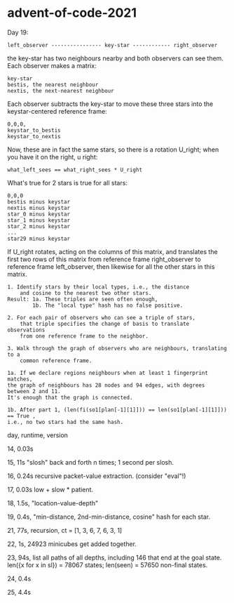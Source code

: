 # advent-of-code-2021

Day 19:

    left_observer ---------------- key-star ------------ right_observer 

the key-star has two neighbours nearby and both observers can see them. Each observer makes a matrix:

    key-star
    bestis, the nearest neighbour
    nextis, the next-nearest neighbour

Each observer subtracts the key-star to move these three stars into the keystar-centered reference frame:

    0,0,0,
    keystar_to_bestis
    keystar_to_nextis

Now, these are in fact the same stars, so there is a rotation U_right; when you have it on the right, u right:

    what_left_sees == what_right_sees * U_right

What's true for 2 stars is true for all stars:

    0,0,0
    bestis minus keystar
    nextis minus keystar
    star_0 minus keystar
    star_1 minus keystar
    star_2 minus keystar
    ...
    star29 minus keystar

If U_right rotates, acting on the columns of this matrix, and translates the first two rows of this matrix 
from reference frame right_observer to reference frame left_observer, then likewise for all the other stars
in this matrix.


    1. Identify stars by their local types, i.e., the distance
        and cosine to the nearest two other stars.
    Result: 1a. These triples are seen often enough,
            1b. The "local type" hash has no false positive.
    
    2. For each pair of observers who can see a triple of stars,
        that triple specifies the change of basis to translate observations 
        from one reference frame to the neighbor.
        
    3. Walk through the graph of observers who are neighbours, translating to a 
        common reference frame.

    1a. If we declare regions neighbours when at least 1 fingerprint matches, 
    the graph of neighbours has 28 nodes and 94 edges, with degrees between 2 and 11. 
    It's enough that the graph is connected.
        
    1b. After part 1, (len(fi(so1[plan[-1][1]])) == len(so1[plan[-1][1]])) == True ,
    i.e., no two stars had the same hash.





day, runtime, version

14,     0.03s   

15,     11s    "slosh" back and forth n times; 1 second per slosh.

16,     0.24s   recursive packet-value extraction. (consider "eval"!)

17,     0.03s  low + slow * patient.

18,     1.5s,  "location-value-depth"

19,     0.4s,  "min-distance, 2nd-min-distance, cosine" hash for each star.

21,     77s,   recursion, ct = [1, 3, 6, 7, 6, 3, 1]

22,     1s,     24923 minicubes get added together.

23,     94s,    list all paths of all depths, including 146 that end at the goal state. len({x for x in sl}) = 78067 states; len(seen) = 57650 non-final states.

24,     0.4s

25,     4.4s
